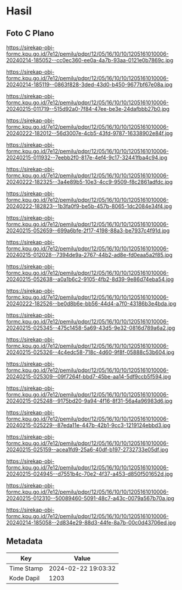 # Hasil

## Foto C Plano

https://sirekap-obj-formc.kpu.go.id/7e12/pemilu/pdpr/12/05/16/10/10/1205161010006-20240214-185052--cc0ec360-ee0a-4a7b-93aa-0121e0b7869c.jpg

https://sirekap-obj-formc.kpu.go.id/7e12/pemilu/pdpr/12/05/16/10/10/1205161010006-20240214-185119--0863f828-3ded-43d0-b450-9677bf67e08a.jpg

https://sirekap-obj-formc.kpu.go.id/7e12/pemilu/pdpr/12/05/16/10/10/1205161010006-20240215-011719--515d92a0-7f84-47ee-be3e-24dafbbb27b0.jpg

https://sirekap-obj-formc.kpu.go.id/7e12/pemilu/pdpr/12/05/16/10/10/1205161010006-20240222-182012--56d3007e-4cb5-43fd-9787-16338902e84f.jpg

https://sirekap-obj-formc.kpu.go.id/7e12/pemilu/pdpr/12/05/16/10/10/1205161010006-20240215-011932--7eebb2f0-817e-4ef4-9c17-32441fba4c94.jpg

https://sirekap-obj-formc.kpu.go.id/7e12/pemilu/pdpr/12/05/16/10/10/1205161010006-20240222-182325--3a4e89b5-10e3-4cc9-9509-f8c2861adfdc.jpg

https://sirekap-obj-formc.kpu.go.id/7e12/pemilu/pdpr/12/05/16/10/10/1205161010006-20240222-182823--1b3fa0f9-be5b-457b-8065-1dc2084e34f4.jpg

https://sirekap-obj-formc.kpu.go.id/7e12/pemilu/pdpr/12/05/16/10/10/1205161010006-20240215-052659--699a6bfe-2f17-4198-88a3-be7937c4f91d.jpg

https://sirekap-obj-formc.kpu.go.id/7e12/pemilu/pdpr/12/05/16/10/10/1205161010006-20240215-012028--7394de9a-2767-44b2-ad8e-fd0eaa5a2f85.jpg

https://sirekap-obj-formc.kpu.go.id/7e12/pemilu/pdpr/12/05/16/10/10/1205161010006-20240215-052638--a0a1b6c2-9105-4fb2-8d39-9e86d74eba54.jpg

https://sirekap-obj-formc.kpu.go.id/7e12/pemilu/pdpr/12/05/16/10/10/1205161010006-20240222-182526--be0d8b6e-bb56-44d4-a7f0-43186b3e4bda.jpg

https://sirekap-obj-formc.kpu.go.id/7e12/pemilu/pdpr/12/05/16/10/10/1205161010006-20240215-025345--475c1458-5a69-43d5-9e32-0816d789a6a2.jpg

https://sirekap-obj-formc.kpu.go.id/7e12/pemilu/pdpr/12/05/16/10/10/1205161010006-20240215-025326--4c4edc58-718c-4d60-9f8f-05888c53b604.jpg

https://sirekap-obj-formc.kpu.go.id/7e12/pemilu/pdpr/12/05/16/10/10/1205161010006-20240215-025309--09f7264f-bbd7-45be-aa14-5df9ccb5f594.jpg

https://sirekap-obj-formc.kpu.go.id/7e12/pemilu/pdpr/12/05/16/10/10/1205161010006-20240215-025248--9175bd20-9a94-4f16-8f31-56a4a96983d6.jpg

https://sirekap-obj-formc.kpu.go.id/7e12/pemilu/pdpr/12/05/16/10/10/1205161010006-20240215-025229--87eda11e-447b-42b1-9cc3-1219124ebbd3.jpg

https://sirekap-obj-formc.kpu.go.id/7e12/pemilu/pdpr/12/05/16/10/10/1205161010006-20240215-025159--acea1fd9-25a6-40df-b197-2732733e05df.jpg

https://sirekap-obj-formc.kpu.go.id/7e12/pemilu/pdpr/12/05/16/10/10/1205161010006-20240215-024945--d7551b4c-70e2-4f37-a453-d850f501652d.jpg

https://sirekap-obj-formc.kpu.go.id/7e12/pemilu/pdpr/12/05/16/10/10/1205161010006-20240215-012310--50089460-5091-48c7-a43c-0079a567b70a.jpg

https://sirekap-obj-formc.kpu.go.id/7e12/pemilu/pdpr/12/05/16/10/10/1205161010006-20240214-185058--2d834e29-88d3-44fe-8a7b-00c0d43706ed.jpg


## Metadata

| Key        | Value               |
| ---------- | ------------------- |
| Time Stamp | 2024-02-22 19:03:32 |
| Kode Dapil | 1203                |




